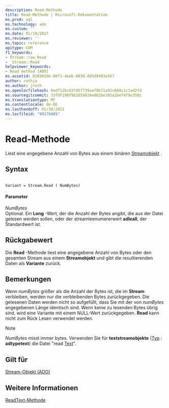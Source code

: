 ```yaml
---
description: Read-Methode
title: Read-Methode | Microsoft-Dokumentation
ms.prod: sql
ms.technology: ado
ms.custom: ''
ms.date: 01/19/2017
ms.reviewer: ''
ms.topic: reference
apitype: COM
f1_keywords:
- Stream::raw_Read
- _Stream::Read
helpviewer_keywords:
- Read method [ADO]
ms.assetid: 838502de-80f1-4eeb-8838-dd3d9403e567
author: rothja
ms.author: jroth
ms.openlocfilehash: 0adf12bc63745f739aaf8b71a92c660c1c1ad2fd
ms.sourcegitcommit: 33f0f190f962059826e002be165a2bef4f9e350c
ms.translationtype: MT
ms.contentlocale: de-DE
ms.lasthandoff: 01/30/2021
ms.locfileid: "99170485"
---
```

# <a name="read-method"></a>Read-Methode
Liest eine angegebene Anzahl von Bytes aus einem binären [Streamobjekt](./stream-object-ado.md) .  
  
## <a name="syntax"></a>Syntax  
  
```  
  
Variant = Stream.Read ( NumBytes)  
```  
  
#### <a name="parameters"></a>Parameter  
 *NumBytes*  
 Optional. Ein **Long** -Wert, der die Anzahl der Bytes angibt, die aus der Datei gelesen werden sollen, oder der streamleenumererwert **adleall**, der Standardwert ist. [](./streamreadenum.md)  
  
## <a name="return-value"></a>Rückgabewert  
 Die **Read** -Methode liest eine angegebene Anzahl von Bytes oder den gesamten Stream aus einem **Streamobjekt** und gibt die resultierenden Daten als **Variante** zurück.  
  
## <a name="remarks"></a>Bemerkungen  
 Wenn *numBytes* größer als die Anzahl der Bytes ist, die im **Stream** verbleiben, werden nur die verbleibenden Bytes zurückgegeben. Die gelesenen Daten werden nicht so aufgefüllt, dass Sie mit der von *numBytes* angegebenen Länge identisch sind. Wenn keine zu lesenden Bytes übrig sind, wird eine Variante mit einem NULL-Wert zurückgegeben. **Read** kann nicht zum Rück Lesen verwendet werden.  
  
> [!NOTE]
>  *NumBytes* misst immer bytes. Verwenden Sie für **textstreamobjekte** ([Typ](./type-property-ado-stream.md) : **adtypetext**) die Datei "read [Text](./readtext-method.md)".  
  
## <a name="applies-to"></a>Gilt für  
 [Stream-Objekt (ADO)](./stream-object-ado.md)  
  
## <a name="see-also"></a>Weitere Informationen  
 [ReadText-Methode](./readtext-method.md)